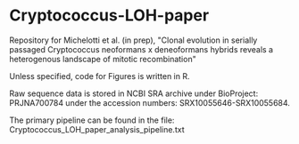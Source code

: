 # Cryptococcus-LOH-paper
Repository for Michelotti et al. (in prep), "Clonal evolution in serially passaged Cryptococcus neoformans x deneoformans hybrids reveals a heterogenous landscape of mitotic recombination" 

Unless specified, code for Figures is written in R.

Raw sequence data is stored in NCBI SRA archive under BioProject: PRJNA700784 under the accession numbers: SRX10055646-SRX10055684.

The primary pipeline can be found in the file: Cryptococcus_LOH_paper_analysis_pipeline.txt
